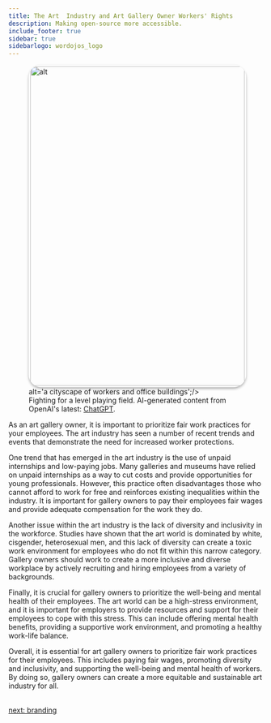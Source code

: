```yaml
---
title: The Art  Industry and Art Gallery Owner Workers' Rights
description: Making open-source more accessible.
include_footer: true
sidebar: true
sidebarlogo: wordojos_logo
---
```


<figure>
    <img src='/uploads/workers-rights.jpg' style="width: 100%;height: 630px;padding: 3px; box-shadow: 0 3px 5px rgba(0,0,0,.3);border-radius: 25px;overflow: hidden;border: none;" align="middle"; alt='alt';/> alt='a cityscape of workers and office buildings';/>
    <figcaption>Fighting for a level playing field.  AI-generated content from OpenAI's latest: <a href="https://openai.com/blog/chatgpt/" >ChatGPT</a>.</figcaption>
</figure>
<p>
As an art gallery owner, it is important to prioritize fair work practices for your employees. The art industry has seen a number of recent trends and events that demonstrate the need for increased worker protections.

One trend that has emerged in the art industry is the use of unpaid internships and low-paying jobs. Many galleries and museums have relied on unpaid internships as a way to cut costs and provide opportunities for young professionals. However, this practice often disadvantages those who cannot afford to work for free and reinforces existing inequalities within the industry. It is important for gallery owners to pay their employees fair wages and provide adequate compensation for the work they do.

Another issue within the art industry is the lack of diversity and inclusivity in the workforce. Studies have shown that the art world is dominated by white, cisgender, heterosexual men, and this lack of diversity can create a toxic work environment for employees who do not fit within this narrow category. Gallery owners should work to create a more inclusive and diverse workplace by actively recruiting and hiring employees from a variety of backgrounds.

Finally, it is crucial for gallery owners to prioritize the well-being and mental health of their employees. The art world can be a high-stress environment, and it is important for employers to provide resources and support for their employees to cope with this stress. This can include offering mental health benefits, providing a supportive work environment, and promoting a healthy work-life balance.

Overall, it is essential for art gallery owners to prioritize fair work practices for their employees. This includes paying fair wages, promoting diversity and inclusivity, and supporting the well-being and mental health of workers. By doing so, gallery owners can create a more equitable and sustainable art industry for all.

<br>
<a href="https://workdojos.com/artgalleries/branding">next: branding</a>
</p>